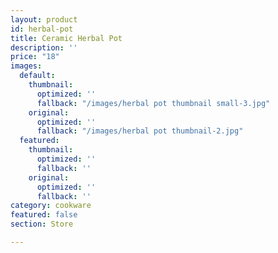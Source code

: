 ```yaml
---
layout: product
id: herbal-pot
title: Ceramic Herbal Pot
description: ''
price: "18"
images:
  default:
    thumbnail:
      optimized: ''
      fallback: "/images/herbal pot thumbnail small-3.jpg"
    original:
      optimized: ''
      fallback: "/images/herbal pot thumbnail-2.jpg"
  featured:
    thumbnail:
      optimized: ''
      fallback: ''
    original:
      optimized: ''
      fallback: ''
category: cookware
featured: false
section: Store

---
```

